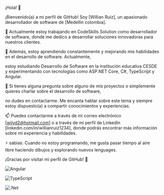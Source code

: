 ¡Hola! 👋

¡Bienvenido(a) a mi perfil de GitHub! Soy [Willian Ruiz], un apasionado desarrollador de software de [Medellin colombia].

🔭 Actualmente estoy trabajando en CodeSkills Solution como desarrollador de software, donde me dedico a desarrollar soluciones innovadoras para nuestros clientes.

🌱 Además, estoy aprendiendo constantemente y mejorando mis habilidades en el desarrollo de software. Actualmente, 

estoy estudiando Desarrollo de Software en la institución educativa CESDE y experimentando con tecnologías como ASP.NET Core, C#, TypeScript y Angular.

💬 Si tienes alguna pregunta sobre alguno de mis proyectos o simplemente quieres charlar sobre el desarrollo de software,

no dudes en contactarme. Me encanta hablar sobre este tema y siempre estoy dispuesto(a) a compartir conocimientos y experiencias.

📫 Puedes contactarme a través de mi correo electrónico [wilyd2@hotmail.com] o a través de mi perfil de LinkedIn [linkedin.com/in/willianruiz1234], 
donde podrás encontrar más información sobre mi experiencia y habilidades.

⚡ sabias: Cuando no estoy programando, me gusta pasar tiempo al aire libre haciendo dibujos y explorando nuevos lenguages.

¡Gracias por visitar mi perfil de GitHub! 🚀

![Angular](https://img.shields.io/badge/angular-%23DD0031.svg?style=for-the-badge&logo=angular&logoColor=white)

![TypeScript](https://img.shields.io/badge/typescript-%23007ACC.svg?style=for-the-badge&logo=typescript&logoColor=white)

![.Net](https://img.shields.io/badge/.NET-5C2D91?style=for-the-badge&logo=.net&logoColor=white)
